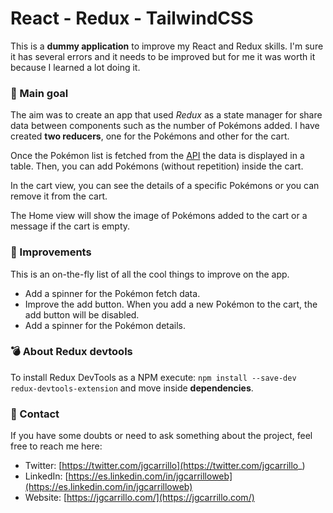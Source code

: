 # React - Redux - TailwindCSS

This is a **dummy application** to improve my React and Redux skills. I'm sure it has several errors and it needs to be improved but for me it was worth it because I learned a lot doing it.

### 🚩 Main goal

The aim was to create an app that used _Redux_ as a state manager for share data between components such as the number of Pokémons added. I have created **two reducers**, one for the Pokémons and other for the cart.

Once the Pokémon list is fetched from the [API](https://pokeapi.co/) the data is displayed in a table. Then, you can add Pokémons (without repetition) inside the cart.

In the cart view, you can see the details of a specific Pokémons or you can remove it from the cart.

The Home view will show the image of Pokémons added to the cart or a message if the cart is empty.

### 🚀 Improvements

This is an on-the-fly list of all the cool things to improve on the app.

- Add a spinner for the Pokémon fetch data.
- Improve the add button. When you add a new Pokémon to the cart, the add button will be disabled.
- Add a spinner for the Pokémon details.

### 💣 About Redux devtools

To install Redux DevTools as a NPM execute: `npm install --save-dev redux-devtools-extension` and move inside **dependencies**.

### 💛 Contact

If you have some doubts or need to ask something about the project, feel free to reach me here:

- Twitter: [https://twitter.com/jgcarrillo](https://twitter.com/jgcarrillo_)
- LinkedIn: [https://es.linkedin.com/in/jgcarrilloweb](https://es.linkedin.com/in/jgcarrilloweb)
- Website: [https://jgcarrillo.com/](https://jgcarrillo.com/)
